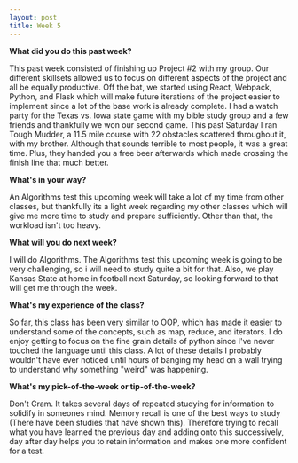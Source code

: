 ```yaml
---
layout: post
title: Week 5
---
```


**What did you do this past week?**

  This past week consisted of finishing up Project #2 with my group. Our different skillsets allowed us to focus on different aspects of the project and all be equally productive. Off the bat, we started using React, Webpack, Python, and Flask which will make future iterations of the project easier to implement since a lot of the base work is already complete. I had a watch party for the Texas vs. Iowa state game with my bible study group and a few friends and thankfully we won our second game. This past Saturday I ran Tough Mudder, a 11.5 mile course with 22 obstacles scattered throughout it, with my brother. Although that sounds terrible to most people, it was a great time. Plus, they handed you a free beer afterwards which made crossing the finish line that much better.


**What's in your way?**

  An Algorithms test this upcoming week will take a lot of my time from other classes, but thankfully its a light week regarding my other classes which will give me more time to study and prepare sufficiently. Other than that, the workload isn't too heavy.


**What will you do next week?**

  I will do Algorithms. The Algorithms test this upcoming week is going to be very challenging, so i will need to study quite a bit for that. Also, we play Kansas State at home in football next Saturday, so looking forward to that will get me through the week.


**What's my experience of the class?**

  So far, this class has been very similar to OOP, which has made it easier to understand some of the concepts, such as map, reduce, and iterators. I do enjoy getting to focus on the fine grain details of python since I've never touched the language until this class. A lot of these details I probably wouldn't have ever noticed until hours of banging my head on a wall trying to understand why something "weird" was happening.

**What's my pick-of-the-week or tip-of-the-week?**

  Don't Cram. It takes several days of repeated studying for information to solidify in someones mind. Memory recall is one of the best ways to study (There have been studies that have shown this). Therefore trying to recall what you have learned the previous day and adding onto this successively, day after day helps you to retain information and makes one more confident for a test.
